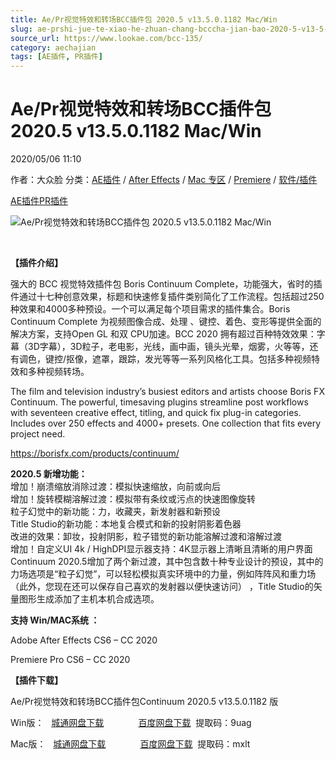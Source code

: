 ```yaml
---
title: Ae/Pr视觉特效和转场BCC插件包 2020.5 v13.5.0.1182 Mac/Win
slug: ae-prshi-jue-te-xiao-he-zhuan-chang-bcccha-jian-bao-2020-5-v13-5-0-1182-mac-win
source_url: https://www.lookae.com/bcc-135/
category: aechajian
tags: [AE插件, PR插件]
---
```

# Ae/Pr视觉特效和转场BCC插件包 2020.5 v13.5.0.1182 Mac/Win

2020/05/06 11:10

作者：大众脸
分类：[AE插件](https://www.lookae.com/after-effects/aechajian/) / [After Effects](https://www.lookae.com/after-effects/) / [Mac 专区](https://www.lookae.com/mac-osx/) / [Premiere](https://www.lookae.com/qitarjcj/premierezy/) / [软件/插件](https://www.lookae.com/qitarjcj/)

[AE插件](https://www.lookae.com/tag/ae%e6%8f%92%e4%bb%b6/)[PR插件](https://www.lookae.com/tag/pr%e6%8f%92%e4%bb%b6/)

![Ae/Pr视觉特效和转场BCC插件包 2020.5 v13.5.0.1182 Mac/Win](https://www.lookae.com/wp-content/uploads/2019/02/BCC-2019-AE.jpg "Ae/Pr视觉特效和转场BCC插件包 2020.5 v13.5.0.1182 Mac/Win-LookAE.com")

[﻿](https://cloud.video.taobao.com//play/u/705956171/p/1/e/6/t/1/213739335488.mp4?_=1")

**【插件介绍】**

强大的 BCC 视觉特效插件包 Boris Continuum Complete，功能强大，省时的插件通过十七种创意效果，标题和快速修复插件类别简化了工作流程。包括超过250种效果和4000多种预设。一个可以满足每个项目需求的插件集合。Boris Continuum Complete 为视频图像合成、处理 、键控、着色、变形等提供全面的解决方案，支持Open GL 和双 CPU加速。BCC 2020 拥有超过百种特效效果：字幕（3D字幕），3D粒子，老电影，光线，画中画，镜头光晕，烟雾，火等等，还有调色，键控/抠像，遮罩，跟踪，发光等等一系列风格化工具。包括多种视频特效和多种视频转场。

The film and television industry’s busiest editors and artists choose Boris FX Continuum. The powerful, timesaving plugins streamline post workflows with seventeen creative effect, titling, and quick fix plug-in categories. Includes over 250 effects and 4000+ presets. One collection that fits every project need.

https://borisfx.com/products/continuum/

**2020.5 新增功能：**  
增加！崩溃缩放消除过渡：模拟快速缩放，向前或向后  
增加！旋转模糊溶解过渡：模拟带有条纹或污点的快速图像旋转  
粒子幻觉中的新功能：力，收藏夹，新发射器和新预设  
Title Studio的新功能：本地复合模式和新的投射阴影着色器  
改进的效果：卸妆，投射阴影，粒子错觉的新功能溶解过渡和溶解过渡  
增加！自定义UI 4k / HighDPI显示器支持：4K显示器上清晰且清晰的用户界面  
Continuum 2020.5增加了两个新过渡，其中包含数十种专业设计的预设，其中的力场选项是“粒子幻觉”，可以轻松模拟真实环境中的力量，例如阵阵风和重力场（此外，您现在还可以保存自己喜欢的发射器以便快速访问） ，Title Studio的矢量图形生成添加了主机本机合成选项。

**支持 Win/MAC系统 ：**

Adobe After Effects CS6 – CC 2020

Premiere Pro CS6 – CC 2020

**【插件下载】**

Ae/Pr视觉特效和转场BCC插件包Continuum 2020.5 v13.5.0.1182 版

Win版：   [城通网盘下载](https://72k.us/file/680462-441777187)              [百度网盘下载](https://pan.baidu.com/s/1mOFHQNBJYh11drRwZjZerQ)  提取码：9uag

Mac版：   [城通网盘下载](https://72k.us/file/680462-441966803)              [百度网盘下载](https://pan.baidu.com/s/1eornjmXgohE8bBprtXrYkg)  提取码：mxlt
